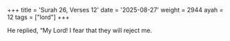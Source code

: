+++
title = 'Surah 26, Verses 12'
date = '2025-08-27'
weight = 2944
ayah = 12
tags = ["lord"]
+++

He replied, “My Lord! I fear that they will reject me.